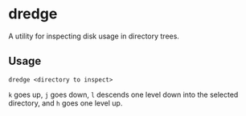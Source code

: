 # dredge
A utility for inspecting disk usage in directory trees.

## Usage

    dredge <directory to inspect>
    
`k` goes up, `j` goes down, `l` descends one level down into the selected directory, and `h` goes one level up.
